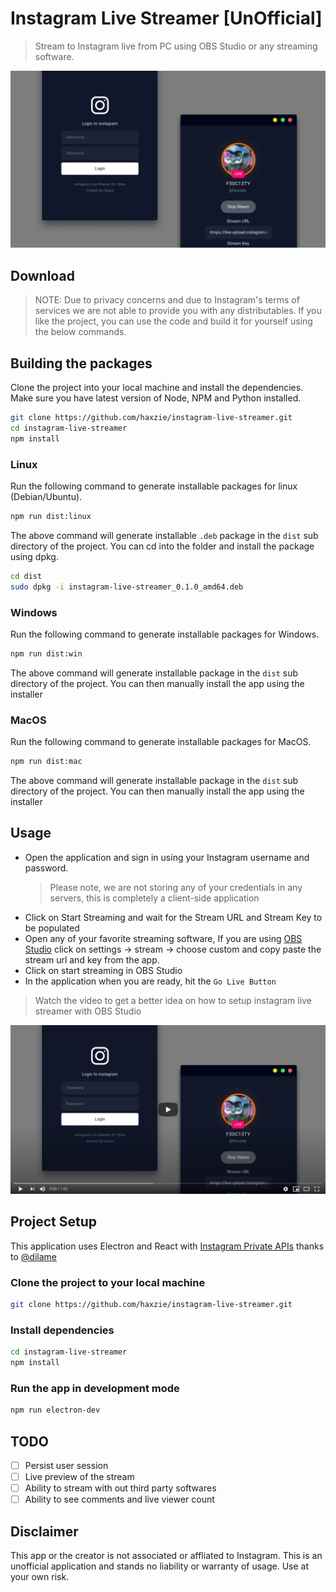 # Instagram Live Streamer [UnOfficial]

> Stream to Instagram live from PC using OBS Studio or any streaming software.

![](./public/cover.png)

## Download

> NOTE: Due to privacy concerns and due to Instagram's terms of services we are not able to provide you with any distributables. If you like the project, you can use the code and build it for yourself using the below commands.

## Building the packages
Clone the project into your local machine and install the dependencies. Make sure you have latest version of Node, NPM and Python installed.

```bash
git clone https://github.com/haxzie/instagram-live-streamer.git
cd instagram-live-streamer
npm install
```
### Linux
Run the following command to generate installable packages for linux (Debian/Ubuntu).
```bash
npm run dist:linux
```
The above command will generate installable `.deb` package in the `dist` sub directory of the project. You can cd into the folder and install the package using dpkg.
```bash
cd dist
sudo dpkg -i instagram-live-streamer_0.1.0_amd64.deb
```
### Windows
Run the following command to generate installable packages for Windows.
```bash
npm run dist:win
```
The above command will generate installable package in the `dist` sub directory of the project. You can then manually install the app using the installer

### MacOS
Run the following command to generate installable packages for MacOS.
```bash
npm run dist:mac
```
The above command will generate installable package in the `dist` sub directory of the project. You can then manually install the app using the installer
## Usage

- Open the application and sign in using your Instagram username and password.
  > Please note, we are not storing any of your credentials in any servers, this is completely a client-side application
- Click on Start Streaming and wait for the Stream URL and Stream Key to be populated
- Open any of your favorite streaming software, If you are using [OBS Studio](https://obsproject.com/) click on settings -> stream -> choose custom and copy paste the stream url and key from the app.
- Click on start streaming in OBS Studio
- In the application when you are ready, hit the `Go Live Button`

> Watch the video to get a better idea on how to setup instagram live streamer with OBS Studio

<center>
<a href="https://youtu.be/7F42Z0mBuok" target="_blank" rel="noopener"><img src="./public/obs-studio-video.png"/></a>
</center>

## Project Setup

This application uses Electron and React with [Instagram Private APIs](https://github.com/dilame/instagram-private-api/) thanks to [@dilame](https://github.com/dilame)

### Clone the project to your local machine

```bash
git clone https://github.com/haxzie/instagram-live-streamer.git
```

### Install dependencies

```bash
cd instagram-live-streamer
npm install
```

### Run the app in development mode

```bash
npm run electron-dev
```

## TODO

- [ ] Persist user session
- [ ] Live preview of the stream
- [ ] Ability to stream with out third party softwares
- [ ] Ability to see comments and live viewer count

## Disclaimer

This app or the creator is not associated or affliated to Instagram. This is an unofficial application and stands no liability or warranty of usage. Use at your own risk.

